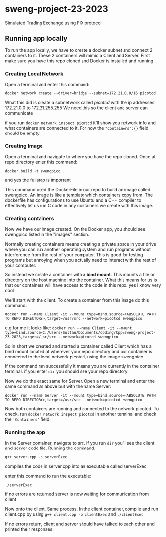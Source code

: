 # sweng-project-23-2023
Simulated Trading Exchange using FIX protocol


<h2> Running app locally </h2>

To run the app locally, we have to create a docker subnet and connect 2 containers to it. These 2 containers will mimic a Client and Server.
First make sure you have this repo cloned and Docker is installed and running

<h3> Creating Local Network </h3>

Open a terminal and enter this command:

```
docker network create --driver=bridge --subnet=172.21.0.0/16 picotcd
```
What this did is create a subnetwork called *picotcd* with the ip addresses 172.21.0.0 to 172.21.255.255
We need this so the client and server can communicate

if you run `docker network inspect picotcd` it'll show you network info and what containers are connected to it. For now the `"Containers":{}` field should be empty

<h3> Creating Image </h3>

Open a terminal and navigate to where you have the repo cloned.
Once at repo directory enter this command:
```
docker build -t swengpico .
```
and yes the fullstop is important

This command used the DockerFile in our repo to build an image called swengpico. An image is like a template which containers copy from. The dockerfile has configurations to use Ubuntu and a C++ compiler to effectively let us run C code in any containers we create with this image.

<h3> Creating containers </h3>

Now we have our image created. On the Docker app, you should see swengpico listed in the "images" section. 

Normally creating containers means creating a private space in your drive where you can run another operating system and run programs without interference from the rest of your computer. This is good for testing programs but annoying when you actually need to interact with the rest of your computer.

So instead we create a container with a **bind mount**. This mounts a file or directory on the host machine into the container. What this means for us is that our containers will have access to the code in this repo. yes i know very cool

We'll start with the client. To create a container from this image do this command:

```
docker run --name Client -it --mount type=bind,source=<ABSOLUTE PATH TO REPO DIRECTORY>,target=/usr/src --network=picotcd swengpico
```

e.g for me it looks like: `docker run --name Client -it --mount type=bind,source=C:/Users/Sultan/Documents/coding/Cpp/sweng-project-23-2023,target=/usr/src --network=picotcd swengpico`

So in short we created and started a container called Client which has a bind mount located at wherever your repo directory and our container is connected to the local network picotcd, using the image swengpico.

If the command ran successfully it means you are currently in the container terminal. if you enter `dir` you should see your repo directory 

Now we do the exact same for Server.  Open a new terminal and enter the same command as above but with the name Server:
```
docker run --name Server -it --mount type=bind,source=<ABSOLUTE PATH TO REPO DIRECTORY>,target=/usr/src --network=picotcd swengpico
```
Now both containers are running and connected to the network picotcd. To check, run `docker network inspect picotcd` in another terminal and check the `'Containers'` field.

<h3> Running the app </h3>

In the Server container, navigate to src. if you run `dir` you'll see the client and server code file. 
Running the command: 
```
g++ server.cpp -o serverExec
```
compiles the code in server.cpp into an executable called serverExec

enter this command to run the executable:

```
./serverExec
```

if no errors are returned server is now waiting for communication from client

Now onto the client. Same process.
In the client container, compile and run client.cpp by using `g++ client.cpp -o clientExec` and `./clientExec`

If no errors return, client and server should have talked to each other and printed their responses.